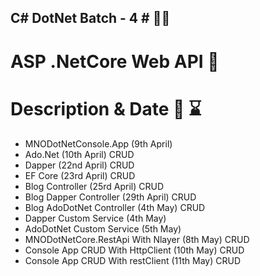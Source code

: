 ## C# DotNet Batch - 4 # 👨‍💻
# ASP .NetCore Web API 🚀

<h1>Description & Date 📅 ⌛</h1>

- MNODotNetConsole.App (9th April)
- Ado.Net (10th April) CRUD
- Dapper (22nd April) CRUD
- EF Core (23rd April) CRUD
- Blog Controller (25rd April) CRUD
- Blog Dapper Controller (29th April) CRUD
- Blog AdoDotNet Controller (4th May) CRUD
- Dapper Custom Service (4th May)
- AdoDotNet Custom Service (5th May)
- MNODotNetCore.RestApi With Nlayer (8th May) CRUD
- Console App CRUD With HttpClient (10th May) CRUD
- Console App CRUD With restClient (11th May) CRUD
